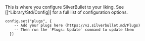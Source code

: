 This is where you configure SilverBullet to your liking. See [[^Library/Std/Config]] for a full list of configuration options.

```space-lua
config.set("plugs", {
    -- Add your plugs here (https://v2.silverbullet.md/Plugs)
    -- Then run the `Plugs: Update` command to update them
  })
```
